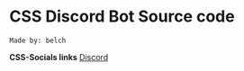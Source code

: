 # CSS Discord Bot Source code 

```Made by: belch```

**CSS-Socials links** 
[Discord](https://discord.gg/BjqKq4X)

